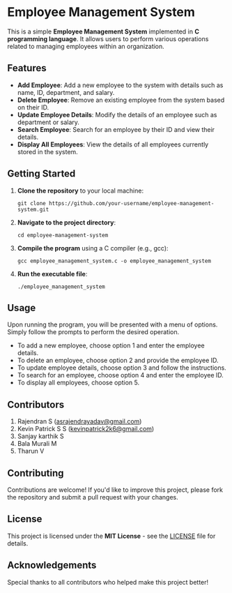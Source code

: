 # Employee Management System

This is a simple **Employee Management System** implemented in **C programming language**. It allows users to perform various operations related to managing employees within an organization.

## Features

- **Add Employee**: Add a new employee to the system with details such as name, ID, department, and salary.
- **Delete Employee**: Remove an existing employee from the system based on their ID.
- **Update Employee Details**: Modify the details of an employee such as department or salary.
- **Search Employee**: Search for an employee by their ID and view their details.
- **Display All Employees**: View the details of all employees currently stored in the system.

## Getting Started

1. **Clone the repository** to your local machine:
    ```
    git clone https://github.com/your-username/employee-management-system.git
    ```

2. **Navigate to the project directory**:
    ```
    cd employee-management-system
    ```

3. **Compile the program** using a C compiler (e.g., gcc):
    ```
    gcc employee_management_system.c -o employee_management_system
    ```

4. **Run the executable file**:
    ```
    ./employee_management_system
    ```

## Usage

Upon running the program, you will be presented with a menu of options. Simply follow the prompts to perform the desired operation.

- To add a new employee, choose option 1 and enter the employee details.
- To delete an employee, choose option 2 and provide the employee ID.
- To update employee details, choose option 3 and follow the instructions.
- To search for an employee, choose option 4 and enter the employee ID.
- To display all employees, choose option 5.

## Contributors 

1. Rajendran S (asrajendrayadav@gmail.com)
2. Kevin Patrick S S  (kevinpatrick2k6@gmail.com)
3. Sanjay karthik S  
4. Bala Murali M 
5. Tharun V

## Contributing

Contributions are welcome! If you'd like to improve this project, please fork the repository and submit a pull request with your changes.

## License

This project is licensed under the **MIT License** - see the [LICENSE](https://github.com/Rajendran2201/Employee-management-system/blob/main/LICENSE) file for details.

## Acknowledgements

Special thanks to all contributors who helped make this project better!

